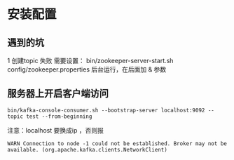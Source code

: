 # 安装配置

## 遇到的坑
1 创建topic 失败 
 需要设置： bin/zookeeper-server-start.sh config/zookeeper.properties 后台运行，在后面加 & 参数
 
## 服务器上开启客户端访问

```
bin/kafka-console-consumer.sh --bootstrap-server localhost:9092 --topic test --from-beginning
```

注意：localhost 要换成ip ，否则报

```
WARN Connection to node -1 could not be established. Broker may not be available. (org.apache.kafka.clients.NetworkClient)

```
